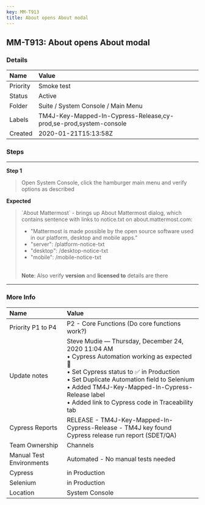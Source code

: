 ```yaml
---
key: MM-T913
title: About opens About modal
---
```


## MM-T913: About opens About modal

### Details

| Name     | Value                                                             |
| :------- | :---------------------------------------------------------------- |
| Priority | Smoke test                                                        |
| Status   | Active                                                            |
| Folder   | Suite / System Console / Main Menu                                |
| Labels   | TM4J-Key-Mapped-In-Cypress-Release,cy-prod,se-prod,system-console |
| Created  | 2020-01-21T15:13:58Z                                              |

### Steps

<hr/>

**Step 1**

> <article>Open System Console, click the hamburger main menu and verify options as described</article>

**Expected**

> <article>`About Mattermost` - brings up About Mattermost dialog, which contains sentence with links to notice.txt on about.mattermost.com:<ul><li>"Mattermost is made possible by the open source software used in our platform, desktop and mobile apps."</li><li>"server": /platform-notice-txt</li><li>"desktop": /desktop-notice-txt</li><li>"mobile": /mobile-notice-txt<br><br></li></ul><strong>Note</strong>: Also verify <strong>version</strong> and <strong>licensed to</strong> details are there</article>

<hr/>

### More Info

| Name                     | Value                                                                                                                                                                                                                                                                                               |
| :----------------------- | :-------------------------------------------------------------------------------------------------------------------------------------------------------------------------------------------------------------------------------------------------------------------------------------------------- |
| Priority P1 to P4        | P2 - Core Functions (Do core functions work?)                                                                                                                                                                                                                                                       |
| Update notes             | Steve Mudie — Thursday, December 24, 2020 11:04 AM<br>• Cypress Automation working as expected 🎉<br>• Set Cypress status to ✅ in Production<br>• Set Duplicate Automation field to Selenium<br>• Added TM4J-Key-Mapped-In-Cypress-Release label<br>• Added link to Cypress code in Traceability tab |
| Cypress Reports          | RELEASE - TM4J-Key-Mapped-In-Cypress-Release - TM4J key found Cypress release run report (SDET/QA)                                                                                                                                                                                                  |
| Team Ownership           | Channels                                                                                                                                                                                                                                                                                            |
| Manual Test Environments | Automated - No manual tests needed                                                                                                                                                                                                                                                                  |
| Cypress                  | in Production                                                                                                                                                                                                                                                                                       |
| Selenium                 | in Production                                                                                                                                                                                                                                                                                       |
| Location                 | System Console                                                                                                                                                                                                                                                                                      |
